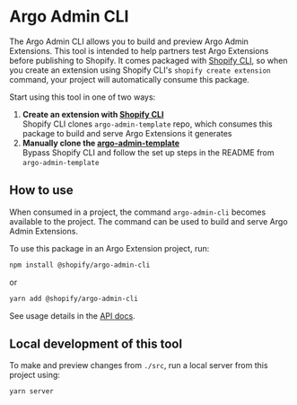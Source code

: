 # Argo Admin CLI

The Argo Admin CLI allows you to build and preview Argo Admin Extensions. This tool is intended to help partners test Argo Extensions before publishing to Shopify.
It comes packaged with [Shopify CLI](https://shopify.github.io/shopify-app-cli/core), so when you create an extension using Shopify CLI's `shopify create extension` command, your project will automatically consume this package.

Start using this tool in one of two ways:

1. **Create an extension with [Shopify CLI](https://shopify.github.io/shopify-app-cli/core/#create)**  
    Shopify CLI clones `argo-admin-template` repo, which consumes this package to build and serve Argo Extensions it generates
1. **Manually clone the [argo-admin-template](https://github.com/Shopify/argo-admin-template)**  
    Bypass Shopify CLI and follow the set up steps in the README from `argo-admin-template`

## How to use

When consumed in a project, the command `argo-admin-cli` becomes available to the project. The command can be used to build and serve Argo Admin Extensions.

To use this package in an Argo Extension project, run:
```sh
npm install @shopify/argo-admin-cli
```

or

```sh
yarn add @shopify/argo-admin-cli
```

See usage details in the [API docs](./api.md).

## Local development of this tool

To make and preview changes from `./src`, run a local server from this project using:

```bash
yarn server
```

